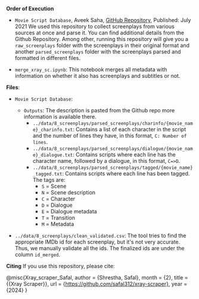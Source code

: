 **Order of Execution**

- `Movie Script Database`, Aveek Saha, [GitHub Repository](https://github.com/Aveek-Saha/Movie-Script-Database), Published: July 2021
We used this repository to collect screenplays from various sources at once and parse it. You can find additional details from the Github Repository. Among other, running this repository will give you a `raw_screenplays` folder with the screenplays in their original format and another `parsed_screenplays` folder with the screenplays parsed and formatted in different files.

- `merge_xray_sc.ipynb`: This notebook merges all metadata with information on whether it also has screenplays and subtitles or not.

**Files**:

- `Movie Script Database`:
    - `Outputs`: The description is pasted from the Github repo more information is available there.
        - `../data/8_screenplays/parsed_screenplays/charinfo/{movie_name}_charinfo.txt`: Contains a list of each character in the script and the number of lines they have, in this format, `C: Number of lines`.
        - `../data/8_screenplays/parsed_screenplays/dialogue/{movie_name}_dialogue.txt`: Contains scripts where each line has the character name, followed by a dialogue, in this format, `C=>D`.
        - `../data/8_screenplays/parsed_screenplays/tagged/{movie_name}_tagged.txt`: Contains scripts where each line has been tagged. The tags are:
            - `S` = Scene
            - `N` = Scene description
            - `C` = Character
            - `D` = Dialogue
            - `E` = Dialogue metadata
            - `T` = Transition
            - `M` = Metadata

- `../data/8_screenplays/clean_validated.csv`: The tool tries to find the appropriate IMDb id for each screenplay, but it's not very accurate. Thus, we manually validate all the ids. The finalized ids are under the column `id_merged`.

**Citing**
If you use this repository, please cite:

@misc{Xray_scraper_Safal,
    author = {Shrestha, Safal},
    month = {2},
    title = {{Xray Scraper}},
    url = {https://github.com/safal312/xray-scraper},
    year = {2024}
}